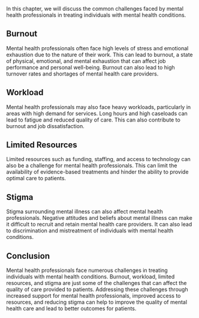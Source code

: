 
In this chapter, we will discuss the common challenges faced by mental health professionals in treating individuals with mental health conditions.

Burnout
-------

Mental health professionals often face high levels of stress and emotional exhaustion due to the nature of their work. This can lead to burnout, a state of physical, emotional, and mental exhaustion that can affect job performance and personal well-being. Burnout can also lead to high turnover rates and shortages of mental health care providers.

Workload
--------

Mental health professionals may also face heavy workloads, particularly in areas with high demand for services. Long hours and high caseloads can lead to fatigue and reduced quality of care. This can also contribute to burnout and job dissatisfaction.

Limited Resources
-----------------

Limited resources such as funding, staffing, and access to technology can also be a challenge for mental health professionals. This can limit the availability of evidence-based treatments and hinder the ability to provide optimal care to patients.

Stigma
------

Stigma surrounding mental illness can also affect mental health professionals. Negative attitudes and beliefs about mental illness can make it difficult to recruit and retain mental health care providers. It can also lead to discrimination and mistreatment of individuals with mental health conditions.

Conclusion
----------

Mental health professionals face numerous challenges in treating individuals with mental health conditions. Burnout, workload, limited resources, and stigma are just some of the challenges that can affect the quality of care provided to patients. Addressing these challenges through increased support for mental health professionals, improved access to resources, and reducing stigma can help to improve the quality of mental health care and lead to better outcomes for patients.

